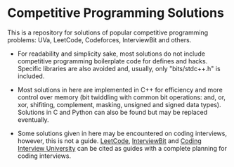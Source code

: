 # Competitive Programming Solutions
This is a repository for solutions of popular competitive programming problems: UVa, LeetCode, Codeforces, InterviewBit and others. 

* For readability and simplicity sake, most solutions do not include competitive programming boilerplate code for defines and hacks. Specific libraries are also avoided and, usually, only "bits/stdc++.h" is included.

* Most solutions in here are implemented in C++ for efficiency and more control over memory (bit twiddling with common bit operations: and, or, xor, shifiting, complement, masking, unsigned and signed data types). Solutions in C and Python can also be found but may be replaced eventually.

* Some solutions given in here may be encountered on coding interviews, however, this is not a guide. [LeetCode], [InterviewBit] and [Coding Interview University] can be cited as guides with a complete planning for coding interviews.

[//]: #
[LeetCode]: https://leetcode.com
[InterviewBit]: https://www.interviewbit.com
[Coding Interview University]: https://github.com/jwasham/coding-interview-university

